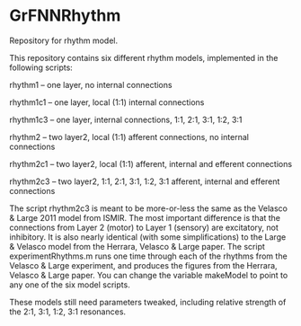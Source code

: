 # GrFNNRhythm

Repository for rhythm model.

This repository contains six different rhythm models, implemented in the following scripts:

rhythm1 – one layer, no internal connections

rhythm1c1 – one layer, local (1:1) internal connections

rhythm1c3 – one layer, internal connections, 1:1, 2:1, 3:1, 1:2, 3:1

rhythm2 – two layer2, local (1:1) afferent connections, no internal connections

rhythm2c1 – two layer2, local (1:1) afferent, internal and efferent connections

rhythm2c3 – two layer2, 1:1, 2:1, 3:1, 1:2, 3:1 afferent, internal and efferent connections

The script rhythm2c3 is meant to be more-or-less the same as the Velasco & Large 2011 model from ISMIR. The most important difference is that the connections from Layer 2 (motor) to Layer 1 (sensory) are excitatory, not inhibitory. It is also nearly identical (with some simplifications) to the Large & Velasco model from the Herrara, Velasco & Large paper. The script experimentRhythms.m runs one time through each of the rhythms from the Velasco & Large experiment, and produces the figures from the Herrara, Velasco & Large paper. You can change the variable makeModel to point to any one of the six model scripts.

These models still need parameters tweaked, including relative strength of the 2:1, 3:1, 1:2, 3:1 resonances.
